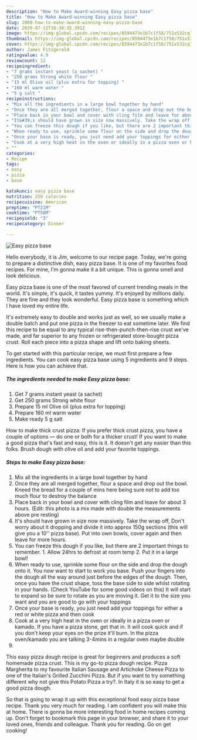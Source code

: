 ```yaml
---
description: "How to Make Award-winning Easy pizza base"
title: "How to Make Award-winning Easy pizza base"
slug: 2060-how-to-make-award-winning-easy-pizza-base
date: 2020-07-12T16:30:35.391Z
image: https://img-global.cpcdn.com/recipes/8594473e1b7c1f58/751x532cq70/easy-pizza-base-recipe-main-photo.jpg
thumbnail: https://img-global.cpcdn.com/recipes/8594473e1b7c1f58/751x532cq70/easy-pizza-base-recipe-main-photo.jpg
cover: https://img-global.cpcdn.com/recipes/8594473e1b7c1f58/751x532cq70/easy-pizza-base-recipe-main-photo.jpg
author: James Fitzgerald
ratingvalue: 4.9
reviewcount: 12
recipeingredient:
- "7 grams instant yeast (a sachet) "
- "250 grams Strong white flour "
- "15 ml Olive oil (plus extra for topping) "
- "160 ml warm water "
- "5 g salt "
recipeinstructions:
- "Mix all the ingredients in a large bowl together by hand"
- "Once they are all merged together, flour a space and drop out the bowl. Kneed the bread for a couple of mins here being sure not to add too much flour to destroy the balance"
- "Place back in your bowl and cover with cling film and leave for about 3 hours. (Edit: this photo is a mix made with double the measurements above pre resting)"
- "It&#39;s should have grown in size now massively. Take the wrap off, Don&#39;t worry about it dropping and divide it into approx 150g sections (this will give you a 10&#39;&#39; pizza base). Put into own bowls, cover again and then leave for more hours."
- "You can freeze this dough if you like, but there are 2 important things to remember. 1. Allow 24hrs to defrost at room temp 2. Put it in a large bowl!"
- "When ready to use, sprinkle some flour on the side and drop the dough onto it. You now want to start to work you base. Push your fingers into the dough all the way around just before the edges of the dough. Then, once you have the crust shape, toss the base side to side whilst rotating in your hands. (Check YouTube for some good videos on this) It will start to expand so be sure to rotate as you are moving it. Get it to the size you want and you are good to go with your toppings"
- "Once your base is ready, you just need add your toppings for either a red or white pizza and then cook"
- "Cook at a very high heat in the oven or ideally in a pizza oven or kamado. If you have a pizza stone, get that in. It will cook quick and if you don&#39;t keep your eyes on the prize it&#39;ll burn. In the pizza oven/kamado you are talking 3-4mins in a regular oven maybe double"
- ""
categories:
- Recipe
tags:
- easy
- pizza
- base

katakunci: easy pizza base 
nutrition: 259 calories
recipecuisine: American
preptime: "PT21M"
cooktime: "PT58M"
recipeyield: "3"
recipecategory: Dinner

---
```



![Easy pizza base](https://img-global.cpcdn.com/recipes/8594473e1b7c1f58/751x532cq70/easy-pizza-base-recipe-main-photo.jpg)

Hello everybody, it is Jim, welcome to our recipe page. Today, we're going to prepare a distinctive dish, easy pizza base. It is one of my favorites food recipes. For mine, I'm gonna make it a bit unique. This is gonna smell and look delicious.

Easy pizza base is one of the most favored of current trending meals in the world. It's simple, it's quick, it tastes yummy. It's enjoyed by millions daily. They are fine and they look wonderful. Easy pizza base is something which I have loved my entire life.

It&#39;s extremely easy to double and works just as well, so we usually make a double batch and put one pizza in the freezer to eat sometime later. We find this recipe to be equal to any typical rise-then-punch-then-rise crust we&#39;ve made, and far superior to any frozen or refrigerated store-bought pizza crust. Roll each piece into a pizza shape and lift onto baking sheets.


To get started with this particular recipe, we must first prepare a few ingredients. You can cook easy pizza base using 5 ingredients and 9 steps. Here is how you can achieve that.

<!--inarticleads1-->

##### The ingredients needed to make Easy pizza base:

1. Get 7 grams instant yeast (a sachet) 
1. Get 250 grams Strong white flour 
1. Prepare 15 ml Olive oil (plus extra for topping) 
1. Prepare 160 ml warm water 
1. Make ready 5 g salt 


How to make thick crust pizza: If you prefer thick crust pizza, you have a couple of options — do one or both for a thicker crust! If you want to make a good pizza that&#39;s fast and easy, this is it. It doesn&#39;t get any easier than this folks. Brush dough with olive oil and add your favorite toppings. 

<!--inarticleads2-->

##### Steps to make Easy pizza base:

1. Mix all the ingredients in a large bowl together by hand
1. Once they are all merged together, flour a space and drop out the bowl. Kneed the bread for a couple of mins here being sure not to add too much flour to destroy the balance
1. Place back in your bowl and cover with cling film and leave for about 3 hours. (Edit: this photo is a mix made with double the measurements above pre resting)
1. It&#39;s should have grown in size now massively. Take the wrap off, Don&#39;t worry about it dropping and divide it into approx 150g sections (this will give you a 10&#39;&#39; pizza base). Put into own bowls, cover again and then leave for more hours.
1. You can freeze this dough if you like, but there are 2 important things to remember. 1. Allow 24hrs to defrost at room temp 2. Put it in a large bowl!
1. When ready to use, sprinkle some flour on the side and drop the dough onto it. You now want to start to work you base. Push your fingers into the dough all the way around just before the edges of the dough. Then, once you have the crust shape, toss the base side to side whilst rotating in your hands. (Check YouTube for some good videos on this) It will start to expand so be sure to rotate as you are moving it. Get it to the size you want and you are good to go with your toppings
1. Once your base is ready, you just need add your toppings for either a red or white pizza and then cook
1. Cook at a very high heat in the oven or ideally in a pizza oven or kamado. If you have a pizza stone, get that in. It will cook quick and if you don&#39;t keep your eyes on the prize it&#39;ll burn. In the pizza oven/kamado you are talking 3-4mins in a regular oven maybe double
1. 


This easy pizza dough recipe is great for beginners and produces a soft homemade pizza crust. This is my go-to pizza dough recipe. Pizza Margherita to my favourite Italian Sausage and Artichoke Cheese Pizza to one of the Italian&#39;s Grilled Zucchini Pizza. But if you want to try something different why not give this Potato Pizza a try?. In Italy it is so easy to get a good pizza dough. 

So that is going to wrap it up with this exceptional food easy pizza base recipe. Thank you very much for reading. I am confident you will make this at home. There is gonna be more interesting food in home recipes coming up. Don't forget to bookmark this page in your browser, and share it to your loved ones, friends and colleague. Thank you for reading. Go on get cooking!
